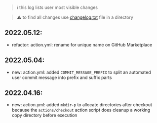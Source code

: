 > :information_source: this log lists user most visible changes

> :warning: to find all changes use [changelog.txt](https://github.com/andry81-devops/gh-action--git-checkout/blob/master/changelog.txt) file in a directory

## 2022.05.12:
* refactor: action.yml: rename for unique name on GitHub Marketplace

## 2022.05.04:
* new: action.yml: added `COMMIT_MESSAGE_PREFIX` to split an automated user commit message into prefix and suffix parts

## 2022.04.16:
* new: action.yml: added `mkdir-p` to allocate directories after checkout because the `actions/checkout` action script does cleanup a working copy directory before execution
